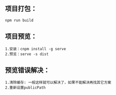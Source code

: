 ## 项目打包：
    npm run build

## 项目预览：
    1.安装：cnpm install -g serve
    2.预览：serve -s dist

## 预览错误解决：
    1.清除缓存: 一般这样就可以解决了，如果不能解决再找其它方案
    2.重新设置publicPath